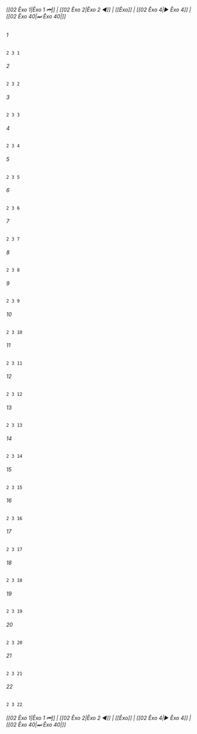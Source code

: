 
###### [[02 Êxo 1|Êxo 1 ⏮]] | [[02 Êxo 2|Êxo 2 ◀]] | [[Êxo]] | [[02 Êxo 4|▶ Êxo 4]] | [[02 Êxo 40|⏭ Êxo 40|]]

###### 1
``` verse
2 3 1 
```
###### 2
``` verse
2 3 2 
```
###### 3
``` verse
2 3 3 
```
###### 4
``` verse
2 3 4 
```
###### 5
``` verse
2 3 5 
```
###### 6
``` verse
2 3 6 
```
###### 7
``` verse
2 3 7 
```
###### 8
``` verse
2 3 8 
```
###### 9
``` verse
2 3 9 
```
###### 10
``` verse
2 3 10 
```
###### 11
``` verse
2 3 11 
```
###### 12
``` verse
2 3 12 
```
###### 13
``` verse
2 3 13 
```
###### 14
``` verse
2 3 14 
```
###### 15
``` verse
2 3 15 
```
###### 16
``` verse
2 3 16 
```
###### 17
``` verse
2 3 17 
```
###### 18
``` verse
2 3 18 
```
###### 19
``` verse
2 3 19 
```
###### 20
``` verse
2 3 20 
```
###### 21
``` verse
2 3 21 
```
###### 22
``` verse
2 3 22 
```

###### [[02 Êxo 1|Êxo 1 ⏮]] | [[02 Êxo 2|Êxo 2 ◀]] | [[Êxo]] | [[02 Êxo 4|▶ Êxo 4]] | [[02 Êxo 40|⏭ Êxo 40|]]

